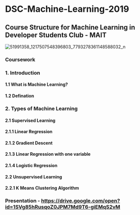 # DSC-Machine-Learning-2019

## Course Structure for Machine Learning in Developer Students Club - MAIT

![51991358_1217507548396803_7793278361148588032_n](https://user-images.githubusercontent.com/34116562/52846654-32ae8480-3130-11e9-8192-52c78b305741.png)


### Coursework

### 1. Introduction

#### 1.1 What is Machine Learning?

#### 1.2 Defination

### 2. Types of Machine Learning

#### 2.1 Supervised Learning

#### 2.1.1 Linear Regression

#### 2.1.2 Gradient Descent 

#### 2.1.3 Linear Regression with one variable

#### 2.1.4 Logistic Regression

#### 2.2 Unsupervised Learning

#### 2.2.1 K Means Clustering Algorithm

### Presentation - https://drive.google.com/open?id=1SVg85hRusqoZ0JPM7Md9T6-giEMqS2vM
